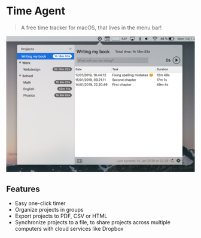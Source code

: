 # Time Agent

> A free time tracker for macOS, that lives in the menu bar!

![](./screenshot.png)

## Features

- Easy one-click timer
- Organize projects in groups
- Export projects to PDF, CSV or HTML
- Synchronize projects to a file, to share projects across multiple computers with cloud services like Dropbox
